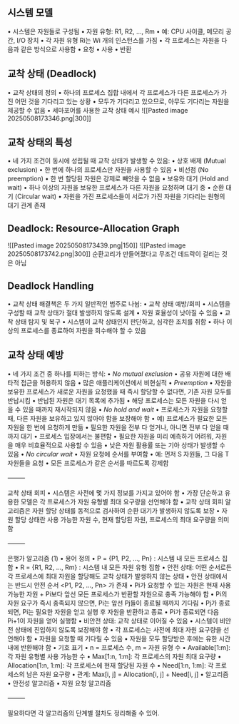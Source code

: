 ## 시스템 모델
•	시스템은 자원들로 구성됨
•	자원 유형: R1, R2, …, Rm
	•	예: CPU 사이클, 메모리 공간, I/O 장치
•	각 자원 유형 Ri는 Wi 개의 인스턴스를 가짐
•	각 프로세스는 자원을 다음과 같은 방식으로 사용함
	•	요청
	•	사용
	•	반환
## 교착 상태 (Deadlock)
•	교착 상태의 정의
	•	하나의 프로세스 집합 내에서 각 프로세스가 다른 프로세스가 가진 어떤 것을 기다리고 있는 상황
	•	모두가 기다리고 있으므로, 아무도 기다리는 자원을 제공할 수 없음
•	세마포어를 사용한 교착 상태 예시
![[Pasted image 20250508173346.png|300]]
## 교착 상태의 특성
•	네 가지 조건이 동시에 성립될 때 교착 상태가 발생할 수 있음:
	•	상호 배제 (Mutual exclusion)
		•	한 번에 하나의 프로세스만 자원을 사용할 수 있음
	•	비선점 (No preemption)
		•	한 번 할당된 자원은 강제로 빼앗을 수 없음
	•	보유와 대기 (Hold and wait)
		•	하나 이상의 자원을 보유한 프로세스가 다른 자원을 요청하며 대기 중
	•	순환 대기 (Circular wait)
		•	자원을 가진 프로세스들이 서로가 가진 자원을 기다리는 원형의 대기 관계 존재
## Deadlock: Resource-Allocation Graph
![[Pasted image 20250508173439.png|150]]
![[Pasted image 20250508173742.png|300]]
순환고리가 만들어졌다고 무조건 데드락이 걸리는 것은 아님
## Deadlock Handling
•	교착 상태 해결책은 두 가지 일반적인 범주로 나뉨:
	•	교착 상태 예방/회피
		•	시스템을 구성할 때 교착 상태가 절대 발생하지 않도록 설계
		•	자원 효율성이 낮아질 수 있음
	•	교착 상태 탐지 및 복구
		•	시스템이 교착 상태인지 판단하고, 심각한 조치를 취함
		•	하나 이상의 프로세스를 종료하여 자원을 회수해야 할 수 있음
## 교착 상태 예방
•	네 가지 조건 중 하나를 피하는 방식:
	•	*No mutual exclusion*
		•	공유 자원에 대한 배타적 접근을 허용하지 않음
		•	많은 애플리케이션에서 비현실적
	•	*Preemption*
		•	자원을 보유한 프로세스가 새로운 자원을 요청했을 때 즉시 할당할 수 없다면, 기존 자원 모두를 반납시킴
		•	반납된 자원은 대기 목록에 추가됨
		•	해당 프로세스는 모든 자원을 다시 얻을 수 있을 때까지 재시작되지 않음
	•	*No hold and wait*
		•	프로세스가 자원을 요청할 때, 다른 자원을 보유하고 있지 않아야 함을 보장해야 함
			•	예) 프로세스가 필요한 모든 자원을 한 번에 요청하게 만듦
		•	필요한 자원을 전부 다 얻거나, 아니면 전부 다 얻을 때까지 대기
		•	프로세스 입장에서는 불편함
			•	필요한 자원을 미리 예측하기 어려워, 자원을 매우 비효율적으로 사용할 수 있음
			•	낮은 자원 활용률 또는 기아 상태가 발생할 수 있음
	•	*No circular wait*
		•	자원 요청에 순서를 부여함
			•	예: 먼저 S 자원들, 그 다음 T 자원들을 요청
		•	모든 프로세스가 같은 순서를 따르도록 강제함

⸻

교착 상태 회피
	•	시스템은 사전에 몇 가지 정보를 가지고 있어야 함
	•	가장 단순하고 유용한 모델은 각 프로세스가 자원 유형별 최대 요구량을 선언해야 함
	•	교착 상태 회피 알고리즘은 자원 할당 상태를 동적으로 검사하여 순환 대기가 발생하지 않도록 보장
	•	자원 할당 상태란 사용 가능한 자원 수, 현재 할당된 자원, 프로세스의 최대 요구량을 의미함

⸻

은행가 알고리즘 (1)
	•	용어 정의
	•	P = {P1, P2, …, Pn} : 시스템 내 모든 프로세스 집합
	•	R = {R1, R2, …, Rm} : 시스템 내 모든 자원 유형 집합
	•	안전 상태: 어떤 순서로든 각 프로세스에 최대 자원을 할당해도 교착 상태가 발생하지 않는 상태
	•	안전 상태에서는 반드시 안전 순서 <P1, P2, …, Pn> 가 존재
	•	Pi가 요청할 수 있는 자원은 현재 사용 가능한 자원 + Pi보다 앞선 모든 프로세스가 반환할 자원으로 충족 가능해야 함
	•	Pi의 자원 요구가 즉시 충족되지 않으면, Pi는 앞선 Pj들이 종료될 때까지 기다림
	•	Pj가 종료되면, Pi는 필요한 자원을 얻고 실행 후 자원을 반환하고 종료
	•	Pi가 종료되면 다음 Pi+1이 자원을 얻어 실행함
	•	비안전 상태: 교착 상태로 이어질 수 있음
	•	시스템이 비안전 상태에 진입하지 않도록 보장해야 함
	•	각 프로세스는 사전에 최대 자원 요구량을 선언해야 함
	•	자원을 요청할 때 기다릴 수 있음
	•	자원을 모두 할당받은 후에는 유한 시간 내에 반환해야 함
	•	기호 표기
	•	n = 프로세스 수, m = 자원 유형 수
	•	Available[1:m]: 각 자원 유형별 사용 가능한 수
	•	Max[1:n, 1:m]: 각 프로세스의 자원 최대 요구량
	•	Allocation[1:n, 1:m]: 각 프로세스에 현재 할당된 자원 수
	•	Need[1:n, 1:m]: 각 프로세스의 남은 자원 요구량
	•	관계: Max[i, j] = Allocation[i, j] + Need[i, j]
	•	알고리즘
	•	안전성 알고리즘
	•	자원 요청 알고리즘

⸻

필요하다면 각 알고리즘의 단계별 절차도 정리해줄 수 있어.